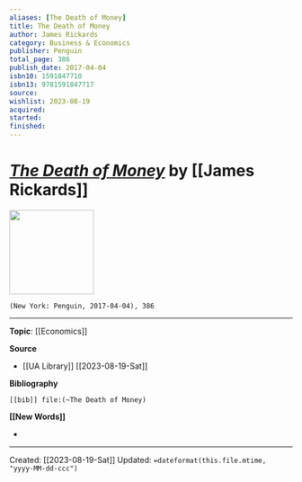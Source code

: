 ```yaml
---
aliases: [The Death of Money]
title: The Death of Money
author: James Rickards
category: Business & Economics
publisher: Penguin
total_page: 386
publish_date: 2017-04-04
isbn10: 1591847710
isbn13: 9781591847717
source: 
wishlist: 2023-08-19
acquired: 
started: 
finished: 
---
```

# *[The Death of Money]()* by [[James Rickards]]

<img src="http://books.google.com/books/content?id=gRNDDgAAQBAJ&printsec=frontcover&img=1&zoom=1&edge=curl&source=gbs_api" width=150>

`(New York: Penguin, 2017-04-04), 386`



--- 
**Topic**: [[Economics]]

**Source**
- [[UA Library]] [[2023-08-19-Sat]]

**Bibliography**

```query
[[bib]] file:(~The Death of Money)
```
 

**[[New Words]]**

- 

---
Created: [[2023-08-19-Sat]]
Updated: `=dateformat(this.file.mtime, "yyyy-MM-dd-ccc")`